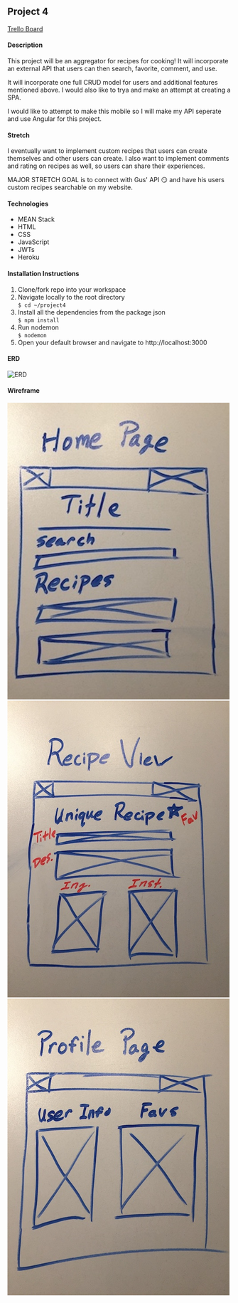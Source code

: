 ## Project 4

<a href="https://trello.com/b/qLBdKunb/project-4">Trello Board</a>

#### Description
This project will be an aggregator for recipes for cooking! It will incorporate an external API that users can then search, favorite, comment, and use.

It will incorporate one full CRUD model for users and additional features mentioned above. I would also like to trya and make an attempt at creating a SPA.

I would like to attempt to make this mobile so I will make my API seperate and use Angular for this project.

#### Stretch

I eventually want to implement custom recipes that users can create themselves and other users can create. I also want to implement comments and rating on recipes as well, so users can share their experiences.

MAJOR STRETCH GOAL is to connect with Gus' API 😏 and have his users custom recipes searchable on my website.

#### Technologies
<ul>
<li>MEAN Stack</li>
<li>HTML</li>
<li>CSS</li>
<li>JavaScript</li>
<li>JWTs</li>
<li>Heroku</li>
</ul>

#### Installation Instructions

1. Clone/fork repo into your workspace
2. Navigate locally to the root directory<br>
`$ cd ~/project4`
3. Install all the dependencies from the package json <br>
`$ npm install`
4. Run nodemon <br>
`$ nodemon`
5. Open your default browser and navigate to http://localhost:3000<br>


#### ERD
![ERD](./images/erd.png)


#### Wireframe
![Home_Page](./images/homepage.JPG)
![Home_Page](./images/recipepage.JPG)
![Home_Page](./images/profilepage.JPG)
